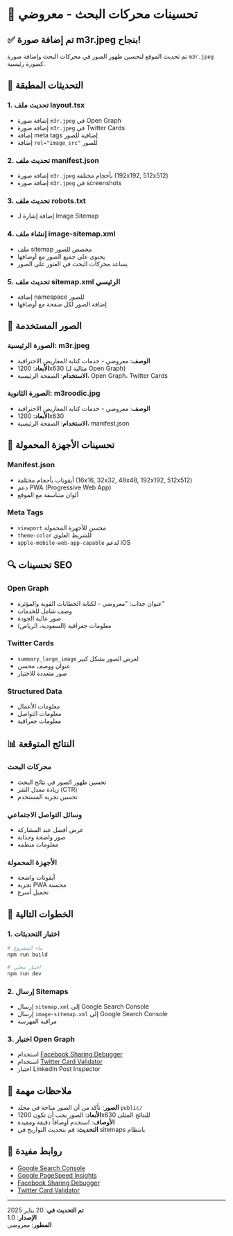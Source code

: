 # 🚀 تحسينات محركات البحث - معروضي

## ✅ تم إضافة صورة m3r.jpeg بنجاح!

تم تحديث الموقع لتحسين ظهور الصور في محركات البحث وإضافة صورة `m3r.jpeg` كصورة رئيسية.

## 🔧 التحديثات المطبقة

### 1. تحديث ملف layout.tsx
- إضافة صورة `m3r.jpeg` في Open Graph
- إضافة صورة `m3r.jpeg` في Twitter Cards
- إضافة meta tags إضافية للصور
- إضافة `rel="image_src"` للصور

### 2. تحديث ملف manifest.json
- إضافة صورة `m3r.jpeg` بأحجام مختلفة (192x192, 512x512)
- إضافة صورة `m3r.jpeg` في screenshots

### 3. تحديث ملف robots.txt
- إضافة إشارة لـ Image Sitemap

### 4. إنشاء ملف image-sitemap.xml
- ملف sitemap مخصص للصور
- يحتوي على جميع الصور مع أوصافها
- يساعد محركات البحث في العثور على الصور

### 5. تحديث ملف sitemap.xml الرئيسي
- إضافة namespace للصور
- إضافة الصور لكل صفحة مع أوصافها

## 🎯 الصور المستخدمة

### الصورة الرئيسية: m3r.jpeg
- **الوصف**: معروضي - خدمات كتابة المعاريض الاحترافية
- **الأبعاد**: 1200x630 (مثالية لـ Open Graph)
- **الاستخدام**: الصفحة الرئيسية، Open Graph، Twitter Cards

### الصورة الثانوية: m3roodic.jpg
- **الوصف**: معروضي - خدمات كتابة المعاريض الاحترافية
- **الأبعاد**: 1200x630
- **الاستخدام**: الصفحة الرئيسية، manifest.json

## 📱 تحسينات الأجهزة المحمولة

### Manifest.json
- أيقونات بأحجام مختلفة (16x16, 32x32, 48x48, 192x192, 512x512)
- دعم PWA (Progressive Web App)
- ألوان متناسقة مع الموقع

### Meta Tags
- `viewport` محسن للأجهزة المحمولة
- `theme-color` للشريط العلوي
- `apple-mobile-web-app-capable` لدعم iOS

## 🔍 تحسينات SEO

### Open Graph
- عنوان جذاب: "معروضي - لكتابة الخطابات القوية والمؤثرة"
- وصف شامل للخدمات
- صور عالية الجودة
- معلومات جغرافية (السعودية، الرياض)

### Twitter Cards
- `summary_large_image` لعرض الصور بشكل كبير
- عنوان ووصف محسن
- صور متعددة للاختيار

### Structured Data
- معلومات الأعمال
- معلومات التواصل
- معلومات جغرافية

## 📊 النتائج المتوقعة

### محركات البحث
- تحسين ظهور الصور في نتائج البحث
- زيادة معدل النقر (CTR)
- تحسين تجربة المستخدم

### وسائل التواصل الاجتماعي
- عرض أفضل عند المشاركة
- صور واضحة وجذابة
- معلومات منظمة

### الأجهزة المحمولة
- أيقونات واضحة
- تجربة PWA محسنة
- تحميل أسرع

## 🚀 الخطوات التالية

### 1. اختبار التحديثات
```bash
# بناء المشروع
npm run build

# اختبار محلي
npm run dev
```

### 2. إرسال Sitemaps
- إرسال `sitemap.xml` إلى Google Search Console
- إرسال `image-sitemap.xml` إلى Google Search Console
- مراقبة الفهرسة

### 3. اختبار Open Graph
- استخدام [Facebook Sharing Debugger](https://developers.facebook.com/tools/debug/)
- استخدام [Twitter Card Validator](https://cards-dev.twitter.com/validator)
- اختبار LinkedIn Post Inspector

## 📝 ملاحظات مهمة

- **الصور**: تأكد من أن الصور متاحة في مجلد `public/`
- **الأبعاد**: الصور يجب أن تكون 1200x630 للنتائج المثلى
- **الأوصاف**: استخدم أوصافاً دقيقة ومفيدة
- **التحديث**: قم بتحديث التواريخ في sitemaps بانتظام

## 🔗 روابط مفيدة

- [Google Search Console](https://search.google.com/search-console)
- [Google PageSpeed Insights](https://pagespeed.web.dev/)
- [Facebook Sharing Debugger](https://developers.facebook.com/tools/debug/)
- [Twitter Card Validator](https://cards-dev.twitter.com/validator)

---

**تم التحديث في**: 20 يناير 2025  
**الإصدار**: 1.0  
**المطور**: معروضي

